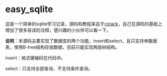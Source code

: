 # easy_sqlite

这是一个简单的sqlite学习记录，源码和教程来自于[cstack](https://github.com/cstack)，自己在源码的基础上增加了很多易读的注释，感兴趣的小伙伴可以看一下。

**说明**：本源码主要实现了数据库的两个功能，insert和select，且只支持单数据表，使用B-tree结构存放数据，目前只能实现两层树结构。

insert：格式硬编码在代码中。

select：只支持全部查询，不支持条件查询。
